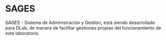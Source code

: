 # SAGES

SAGES - Sistema de Administración y Gestión, está siendo desarrollado para DLab, de manera de facilitar gestiones propias del funcionamiento de este laboratorio.
